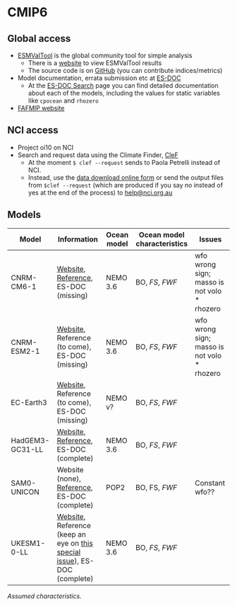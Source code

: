# CMIP6

## Global access

* [ESMValTool](http://esmvaltool.org) is the global community tool for simple analysis
  * There is a [website](http://cmip-esmvaltool.dkrz.de/) to view ESMValTool results
  * The source code is on [GitHub](https://github.com/ESMValGroup/ESMValTool) (you can contribute indices/metrics)
* Model documentation, errata submission etc at [ES-DOC](https://es-doc.org/cmip6/)
  * At the [ES-DOC Search](https://search.es-doc.org/) page you can find detailed documentation about each of the models, including the values for static variables like `cpocean` and `rhozero`
* [FAFMIP website](http://www.fafmip.org/)

## NCI access
  
* Project oi10 on NCI
* Search and request data using the Climate Finder, [CleF](https://clef.readthedocs.io/en/latest/index.html)
  * At the moment `$ clef --request` sends to Paola Petrelli instead of NCI.
  * Instead, use the [data download online form](https://opus.nci.org.au/display/CMIP/Data+Download+Request) or send the output files from `$clef --request` (which are produced if you say no instead of yes at the end of the process) to help@nci.org.au

## Models

| Model | Information | Ocean model | Ocean model characteristics | Issues |
| ---   | ---         | ---         | ---                         | ---    |
| CNRM-CM6-1 | [Website](http://www.umr-cnrm.fr/cmip6/spip.php?rubrique8), [Reference](https://agupubs.onlinelibrary.wiley.com/doi/full/10.1029/2019MS001683), ES-DOC (missing) | NEMO 3.6 | BO, *FS*, *FWF* | wfo wrong sign; masso is not volo * rhozero |
| CNRM-ESM2-1 | [Website](http://www.umr-cnrm.fr/cmip6/spip.php?rubrique8), Reference (to come), ES-DOC (missing) | NEMO 3.6 | BO, *FS*, *FWF* | wfo wrong sign; masso is not volo * rhozero |
| EC-Earth3 | [Website](http://www.ec-earth.org/cmip6/ec-earth-in-cmip6/),  Reference (to come), ES-DOC (missing) | NEMO v? | BO, *FS*, *FWF* | |
| HadGEM3-GC31-LL | [Website](https://ukesm.ac.uk/cmip6/), [Reference](https://agupubs.onlinelibrary.wiley.com/doi/full/10.1002/2017MS001115), ES-DOC (complete) | NEMO 3.6 | BO, *FS*, *FWF* | |
| SAM0-UNICON | Website (none), [Reference](https://journals.ametsoc.org/doi/full/10.1175/JCLI-D-18-0796.1), ES-DOC (complete) | POP2 | BO, FS, *FWF* | Constant wfo?? |
| UKESM1-0-LL | [Website](https://ukesm.ac.uk/cmip6/), Reference (keep an eye on [this special issue](https://agupubs.onlinelibrary.wiley.com/doi/toc/10.1002/(ISSN)1942-2466.UKESM1)), ES-DOC (complete) | NEMO 3.6 | BO, *FS*, *FWF* | |



*Assumed characteristics.*

